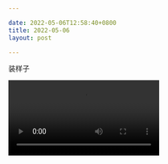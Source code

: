 ```yaml
---

date: 2022-05-06T12:58:40+0800
title: 2022-05-06
layout: post

---
```



装样子

<video src="https://ohsaisai.oss-cn-shanghai.aliyuncs.com/2022/05/2022-05-06-1.mp4" controls="controls"> </video>
